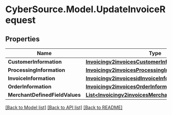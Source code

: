 # CyberSource.Model.UpdateInvoiceRequest
## Properties

Name | Type | Description | Notes
------------ | ------------- | ------------- | -------------
**CustomerInformation** | [**Invoicingv2invoicesCustomerInformation**](Invoicingv2invoicesCustomerInformation.md) |  | [optional] 
**ProcessingInformation** | [**Invoicingv2invoicesProcessingInformation**](Invoicingv2invoicesProcessingInformation.md) |  | [optional] 
**InvoiceInformation** | [**Invoicingv2invoicesidInvoiceInformation**](Invoicingv2invoicesidInvoiceInformation.md) |  | 
**OrderInformation** | [**Invoicingv2invoicesOrderInformation**](Invoicingv2invoicesOrderInformation.md) |  | 
**MerchantDefinedFieldValues** | [**List&lt;Invoicingv2invoicesMerchantDefinedFieldValues&gt;**](Invoicingv2invoicesMerchantDefinedFieldValues.md) |  | [optional] 

[[Back to Model list]](../README.md#documentation-for-models) [[Back to API list]](../README.md#documentation-for-api-endpoints) [[Back to README]](../README.md)

